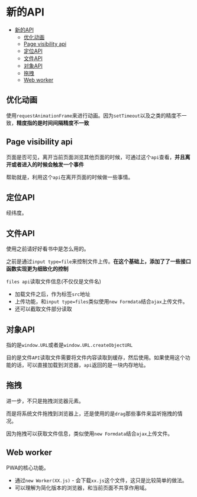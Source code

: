 # 新的API

<!-- TOC -->

- [新的API](#新的api)
  - [优化动画](#优化动画)
  - [Page visibility api](#page-visibility-api)
  - [定位API](#定位api)
  - [文件API](#文件api)
  - [对象API](#对象api)
  - [拖拽](#拖拽)
  - [Web worker](#web-worker)

<!-- /TOC -->

## 优化动画

使用`requestAnimationFrame`来进行动画。因为`setTimeout`以及之类的精度不一致，**精度指的是时间间隔精度不一致**

## Page visibility api

页面是否可见，离开当前页面浏览其他页面的时候，可通过这个`api`查看，**并且离开或者进入的时候会触发一个事件**

帮助就是，利用这个`api`在离开页面的时候做一些事情。

## 定位API

经纬度。

## 文件API

使用之前请好好看书中是怎么用的。

之前是通过`input type=file`来控制文件上传。**在这个基础上，添加了了一些接口函数实现更为细致化的控制**

`files api`读取文件信息(不仅仅是文件名)

* 加载文件之后，作为标签`src`地址
* 上传功能，和`input type=files`类似使用`new Formdata`结合`ajax`上传文件。
* 还可以截取文件部分读取

## 对象API

指的是`window.URL`或者是`window.URL.createObjectURL`

目的是文件`API`读取文件需要将文件内容读取到缓存，然后使用。如果使用这个功能的话，可以直接加载到浏览器，`api`返回的是一块内存地址。

## 拖拽

进一步，不只是拖拽浏览器元素。

而是将系统文件拖拽到浏览器上，还是使用的是`drag`那些事件来监听拖拽的情况。

因为拖拽可以获取文件信息，类似使用`new Formdata`结合`ajax`上传文件。

## Web worker

PWA的核心功能。

* 通过`new Worker(XX.js)` - 会下载`xx.js`这个文件，这只是比较简单的做法。
* 可以理解为简化版本的浏览器，和当前页面不共享作用域。
